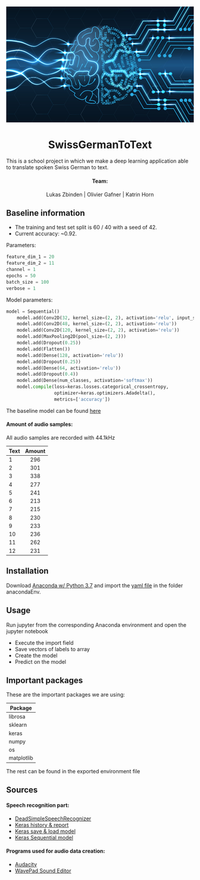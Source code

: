 ![Deep Learning](https://github.com/luke-z/SwissGermanToText/blob/master/resources/img/header.jpg)

<h1 align="center">SwissGermanToText</h1>

This is a school project in which we make a deep learning application able to translate spoken Swiss German to text.

<h4 align="center">Team:</h4>
<p align="center">Lukas Zbinden | Olivier Gafner | Katrin Horn</p>

## Baseline information

- The training and test set split is 60 / 40 with a seed of 42.
- Current accuracy: ~0.92.

Parameters:

```python
feature_dim_1 = 20
feature_dim_2 = 11
channel = 1
epochs = 50
batch_size = 100
verbose = 1
```

Model parameters:

```python
model = Sequential()
    model.add(Conv2D(32, kernel_size=(2, 2), activation='relu', input_shape=(feature_dim_1, feature_dim_2, channel)))
    model.add(Conv2D(48, kernel_size=(2, 2), activation='relu'))
    model.add(Conv2D(120, kernel_size=(2, 2), activation='relu'))
    model.add(MaxPooling2D(pool_size=(2, 2)))
    model.add(Dropout(0.25))
    model.add(Flatten())
    model.add(Dense(128, activation='relu'))
    model.add(Dropout(0.25))
    model.add(Dense(64, activation='relu'))
    model.add(Dropout(0.4))
    model.add(Dense(num_classes, activation='softmax'))
    model.compile(loss=keras.losses.categorical_crossentropy,
                  optimizer=keras.optimizers.Adadelta(),
                  metrics=['accuracy'])
```

The baseline model can be found [here](https://github.com/luke-z/SwissGermanToText/tree/master/models)

#### Amount of audio samples:
All audio samples are recorded with 44.1kHz

|Text  |Amount |
|------|:-----:|
|1     |296    |
|2     |301    |
|3     |338    |
|4     |277    |
|5     |241    |
|6     |213    |
|7     |215    |
|8     |230    |
|9     |233    |
|10    |236    |
|11    |262    |
|12    |231    |

## Installation

Download [Anaconda w/ Python 3.7](https://www.anaconda.com/download/) and import the [yaml file](https://github.com/luke-z/SwissGermanToText/tree/master/resources/anacondaEnv) in the folder anacondaEnv.

## Usage

Run jupyter from the corresponding Anaconda environment and open the jupyter notebook

- Execute the import field
- Save vectors of labels to array
- Create the model
- Predict on the model

## Important packages

These are the important packages we are using:

| Package    |
| -----------|
| librosa    |
| sklearn    |
| keras      |
| numpy      |
| os         |
| matplotlib |

The rest can be found in the exported environment file

## Sources
#### Speech recognition part:
- [DeadSimpleSpeechRecognizer](https://github.com/manashmndl/DeadSimpleSpeechRecognizer)
- [Keras history & report](https://www.kaggle.com/danbrice/keras-plot-history-full-report-and-grid-search)
- [Keras save & load model](https://www.pyimagesearch.com/2018/12/10/keras-save-and-load-your-deep-learning-models/)
- [Keras Sequential model](https://keras.io/getting-started/sequential-model-guide/)

#### Programs used for audio data creation:
- [Audacity](https://www.audacityteam.org/download/)
- [WavePad Sound Editor](https://www.nch.com.au/wavepad/index.html)
